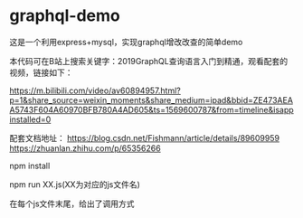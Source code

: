 # graphql-demo
这是一个利用express+mysql，实现graphql增改改查的简单demo

本代码可在B站上搜索关键字：2019GraphQL查询语言入门到精通，观看配套的视频，链接如下：

https://m.bilibili.com/video/av60894957.html?p=1&share_source=weixin_moments&share_medium=ipad&bbid=ZE473AEAA5743F604A60970BFB780A4AD605&ts=1569600787&from=timeline&isappinstalled=0


配套文档地址：
https://blog.csdn.net/Fishmann/article/details/89609959
https://zhuanlan.zhihu.com/p/65356266


npm install 

npm run XX.js(XX为对应的js文件名)

在每个js文件末尾，给出了调用方式
